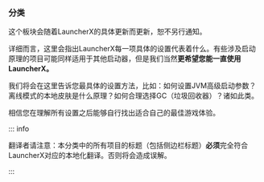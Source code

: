 ### 分类

这个板块会随着LauncherX的具体更新而更新，恕不另行通知。

详细而言，这里会指出LauncherX每一项具体的设置代表着什么。有些涉及启动原理的项目可能同样适用于其他启动器，但是我们当然**更希望您能一直使用LauncherX。**

我们将会在这里告诉您最具体的设置方法，比如：如何设置JVM高级启动参数？离线模式的本地皮肤是什么原理？如何合理选择GC（垃圾回收器）？诸如此类。

相信您在理解所有设置之后能够自行找出适合自己的最佳游戏体验。



::: info

翻译者请注意：本分类中的所有项目的标题（包括侧边栏标题）**必须**完全符合LauncherX对应的本地化翻译。否则将会造成误解。

:::